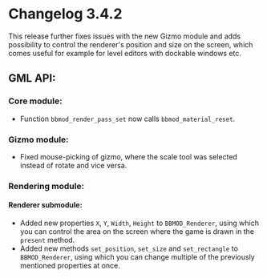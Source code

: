 # Changelog 3.4.2
This release further fixes issues with the new Gizmo module and adds possibility to control the renderer's position and size on the screen, which comes useful for example for level editors with dockable windows etc.

## GML API:
### Core module:
* Function `bbmod_render_pass_set` now calls `bbmod_material_reset`.

### Gizmo module:
* Fixed mouse-picking of gizmo, where the scale tool was selected instead of rotate and vice versa.

### Rendering module:
#### Renderer submodule:
* Added new properties `X`, `Y`, `Width`, `Height` to `BBMOD_Renderer`, using which you can control the area on the screen where the game is drawn in the `present` method.
* Added new methods `set_position`, `set_size` and `set_rectangle` to `BBMOD_Renderer`, using which you can change multiple of the previously mentioned properties at once.
